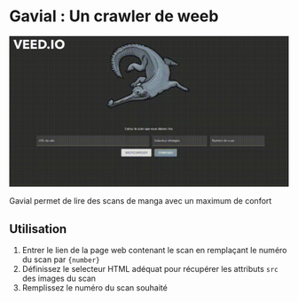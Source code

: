 # Gavial : Un crawler de weeb

![](docs/presentation.gif)

Gavial permet de lire des scans de manga avec un maximum de confort

## Utilisation

1. Entrer le lien de la page web contenant le scan en remplaçant le numéro du scan par `{number}`
2. Définissez le selecteur HTML adéquat pour récupérer les attributs `src` des images du scan
3. Remplissez le numéro du scan souhaité
